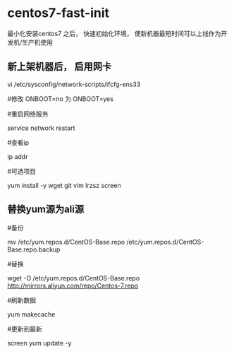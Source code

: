 # centos7-fast-init
最小化安装centos7 之后， 快速初始化环境， 使新机器最短时间可以上线作为开发机/生产机使用


## 新上架机器后， 启用网卡

vi /etc/sysconfig/network-scripts/ifcfg-ens33


#修改 ONBOOT=no  为 ONBOOT=yes

#重启网络服务

service network restart

#查看ip

ip addr



#可选项目

yum install -y wget  git vim lrzsz screen

## 替换yum源为ali源

#备份

mv /etc/yum.repos.d/CentOS-Base.repo /etc/yum.repos.d/CentOS-Base.repo.backup

#替换

wget -O /etc/yum.repos.d/CentOS-Base.repo http://mirrors.aliyun.com/repo/Centos-7.repo

#刷新数据

yum makecache

#更新到最新

screen yum update -y

